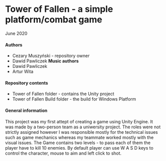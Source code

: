 # Tower of Fallen - a simple platform/combat game
June 2020

#### Authors
* Cezary Muszyński - repository owner
* Dawid Pawliczek
**Music authors**
* Dawid Pawliczek
* Artur Wita

#### Repository contents
* Tower of Fallen folder - contains the Unity project
* Tower of Fallen Build folder - the build for Windows Platform

#### General information
This project was my first attept of creating a game using Unity Engine. It was made by a two-person team as a uniwersity project. The roles were not strictly assigned however I was responsible mostly for the technical issues such as game mechanics whereas my teammate worked mostly with the visual issues. The Game contains two levels - to pass each of them the player have to kill 10 enemies. By default player can use W A S D keys to control the character, mouse to aim and left click to shot.
